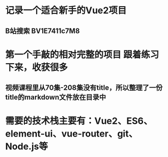 # 记录一个适合新手的Vue2项目
## B站搜索  BV1E7411c7M8
# 第一个手敲的相对完整的项目 跟着练习下来，收获很多
## 视频课程里从70集-208集没有title，所以整理了一份title的markdown文件放在目录中
# 需要的技术栈主要有：Vue2、ES6、element-ui、vue-router、git、Node.js等


